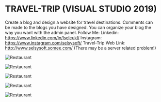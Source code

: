 # TRAVEL-TRIP (VISUAL STUDIO 2019)
Create a blog and design a website for travel destinations. Comments can be made to the blogs you have designed. You can organize your blog the way you want with the admin panel.
Follow Me: 
Linkedin: https://www.linkedin.com/in/lselcukl/ 
Instagram: https://www.instagram.com/selsysoft/
Travel-Trip Web Link: http://www.selsysoft.somee.com/ (There may be a server related problem!)

![Restaurant](https://user-images.githubusercontent.com/67559667/98141114-4f2bbb00-1ed7-11eb-86a3-a46ef1e225e5.png)

![Restaurant](https://user-images.githubusercontent.com/67559667/98141390-9d40be80-1ed7-11eb-8877-0ae46566a13e.png)

![Restaurant](https://user-images.githubusercontent.com/67559667/98141507-c1040480-1ed7-11eb-9666-24481410ca45.png)

![Restaurant](https://user-images.githubusercontent.com/67559667/98141689-f4df2a00-1ed7-11eb-80a4-ec8aa1f4cb7f.png)


![Restaurant](https://user-images.githubusercontent.com/67559667/98142200-8d75aa00-1ed8-11eb-89b5-ece52cf2bf03.png)


